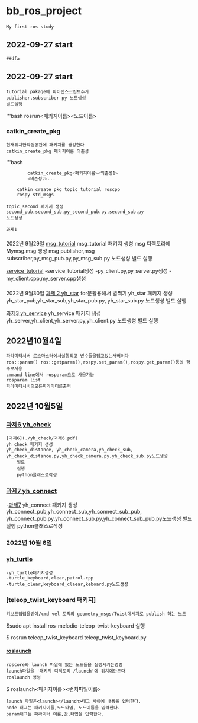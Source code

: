 # bb_ros_project
    My first ros study


## 2022-09-27 start
    ##dfa

## 2022-09-27 start
    tutorial pakage에 파이썬스크립트추가
    publisher,subscriber py 노드생성
    빌드실행
'''bash
    rosrun<패키지이름><노드이름>


### catkin_create_pkg
    현재위치한작업공간에 패키지를 생성한다
    catkin_create_pkg 패키지이름 의존성

'''bash
```bash
        catkin_create_pkg<패키지이름><의존성1>
        <의존성2>...
```
```bash
    catkin_create_pkg topic_tutorial roscpp
    rospy std_msgs
```
    topic_second 패키지 생성
    second_pub,second_sub,py_second_pub.py,second_sub.py
    노드생성

    과제1
    
####

2022년 9월29일
[msg_tutorial](./msg_tutorial)
    msg_tutorial 패키지 생성
    msg 디렉토리에 Mymsg.msg 생성
    msg publisher,msg subscriber,py_msg_pub.py,py_msg_sub.py 노드생성
    빌드
    실행

[service_tutorial](./service_tutorial)
    -service_tutorial생성
    -py_client.py,py_server.py생성
    -my_client.cpp,my_server.cpp생성
####

2022년 9월30일
[과제 2 yh_star](./yh_star)
for문활용해서 별찍기
    yh_star 패키지 생성
    yh_star_pub,yh_star_sub,yh_star_pub.py,
    yh_star_sub.py 노드생성
    빌드
    실행

[과제3 yh_service](./yh_service)
    yh_service 패키지 생성
    yh_server,yh_client,yh_server.py,yh_client.py
    노드생성
    빌드
    실행

## 2022년10월4일
    파라미터서버 로스마스터에서실행되고 변수들을담고있는서버이다
    ros::param() ros::getparam(),rospy.set_param(),rospy.get_param()등의 함수로사용
    cmmand line에서 rosparam으로 사용가능
    rosparam list
    파라미터서버의모든파라미터를출력
## 2022년 10월5일
### [과제6 yh_check](./yh_check)
    [과제6](./yh_check/과제6.pdf)
    yh_check 패키지 생성
    yh_check_distance, yh_check_camera,yh_check_sub,
    yh_check_distance.py,yh_check_camera.py,yh_check_sub.py노드생성
        빌드
        실행
        python클래스로작성

### [과제7 yh_connect](./yh_connect)
-[과제7](./yh_conncect/과제7.pdf)
    yh_connect 패키지 생성
    yh_connect_pub,yh_connect_sub,yh_connect_sub_pub,
    yh_connect_pub.py,yh_connect_sub.py,yh_connect_sub_pub.py노드생성
        빌드
        실행
        python클래스로작성

### 2022년 10월 6일
### [yh_turtle](./yh_turtle)
    -yh_turtle패키지생성
    -turtle_keyboard,clear,patrol.cpp 
    -turtle_clear,keyboard_claear,keboard.py노드생성
### [teleop_twist_keyboard 패키지]  
    키보드입렵을받아/cmd vel 토픽의 geometry_msgs/Twist메시지로 publish 하는 노드

$sudo apt install ros-melodic-teleop-twist-keyboard
실행

$ rosrun teleop_twist_keyboard teleop_twist_keyboard.py


#### [roslaunch](#roslaunch)
    roscore와 launch 파일에 있는 노드들을 실행시키는명령
    launch파일을 '패키지 디렉토리 /launch'에 위치에만든다
    roslaunch 명령

$ roslaunch<패키지이름><런치파일이름>

    launch 파일은<launch></launch>태그 사이에 내용을 입력한다.
    node 태그는 패키지이름,노드타입, 노드이름을 입력한다.
    param태그는 파라미터 이름,값,타입을 입력한다.
